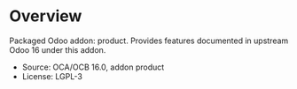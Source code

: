 # Overview

Packaged Odoo addon: product. Provides features documented in upstream Odoo 16 under this addon.

- Source: OCA/OCB 16.0, addon product
- License: LGPL-3
